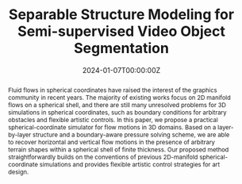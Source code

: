 ---
title: "Separable Structure Modeling for Semi-supervised Video Object Segmentation"

# Authors
# If you created a profile for a user (e.g. the default `admin` user), write the username (folder name) here 
# and it will be replaced with their full name and linked to their profile.
authors:
- admin
- Bo Ren

# Author notes (optional)
# author_notes:
# - "Equal contribution"
# - "Equal contribution"

date: "2024-01-07T00:00:00Z"
doi: "10.1109/TVCG.2024.3360521"

# Schedule page publish date (NOT publication's date).
publishDate: "2021-01-01T00:00:00Z"

# Publication type.
# Legend: 0 = Uncategorized; 1 = Conference paper; 2 = Journal article;
# 3 = Preprint / Working Paper; 4 = Report; 5 = Book; 6 = Book section;
# 7 = Thesis; 8 = Patent
publication_types: ["2"]

# Publication name and optional abbreviated publication name.
publication: In *IEEE Transactions on Visualization and Computer Graphics*
publication_short: ''

abstract: Fluid flows in spherical coordinates have raised the interest of the graphics community in recent years. The majority of existing works focus on 2D manifold flows on a spherical shell, and there are still many unresolved problems for 3D simulations in spherical coordinates, such as boundary conditions for arbitrary obstacles and flexible artistic controls. In this paper, we propose a practical spherical-coordinate simulator for flow motions in 3D domains. Based on a layer-by-layer structure and a boundary-aware pressure solving scheme, we are able to recover horizontal and vertical flow motions in the presence of arbitrary terrain shapes within a spherical shell of finite thickness. Our proposed method straightforwardly builds on the conventions of previous 2D-manifold spherical-coordinate simulations and provides flexible artistic control strategies for art design.

# Summary. An optional shortened abstract.
summary: We propose a novel 3D fluid simulation algorithm in spherical coordinate.

tags: []

# Display this page in the Featured widget?
featured: true

# Custom links (uncomment lines below)
# links:
# - name: Custom Link
#   url: http://example.org

url_pdf: ''
url_code: ''
url_dataset: ''
url_poster: ''
url_project: ''
url_slides: ''
url_source: ''
url_video: ''

# Featured image
# To use, add an image named `featured.jpg/png` to your page's folder. 
image:
  caption: ''
  focal_point: ""
  preview_only: false

# Associated Projects (optional).
#   Associate this publication with one or more of your projects.
#   Simply enter your project's folder or file name without extension.
#   E.g. `internal-project` references `content/project/internal-project/index.md`.
#   Otherwise, set `projects: []`.
projects: []

# Slides (optional).
#   Associate this publication with Markdown slides.
#   Simply enter your slide deck's filename without extension.
#   E.g. `slides: "example"` references `content/slides/example/index.md`.
#   Otherwise, set `slides: ""`.
slides: ""
---